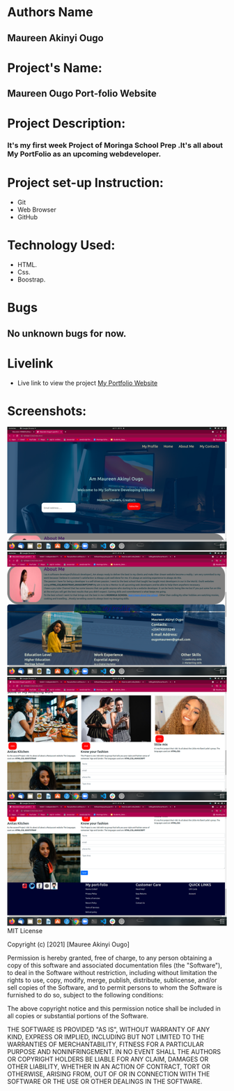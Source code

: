 # Authors Name
## Maureen Akinyi Ougo
# Project's Name:
## Maureen Ougo Port-folio Website 
# Project Description:
### It's my first week Project of Moringa School Prep .It's all about My PortFolio as an upcoming webdeveloper.
# Project  set-up Instruction:
* Git
* Web Browser
* GitHub
# Technology Used:
* HTML.
* Css.
* Boostrap.
# Bugs
## No unknown bugs for now.
# Livelink
*  Live link to view the project <a href="https://maureen-1998dev.github.io/My-PortFolio/">My Portfolio Website</a>
# Screenshots:
<img src="./Assetes/screenshot1.png" alt="screenshot" />
<img src="./Assetes/Screenshot5.png" alt="screenshot" />
<img src="./Assetes/screenshot2.png" alt="screenshot" />
<img src="./Assetes/screenshot3.png" alt="screenshot4.png"/>
 MIT License

Copyright (c) [2021] [Mauree Akinyi Ougo]

Permission is hereby granted, free of charge, to any person obtaining a copy
of this software and associated documentation files (the "Software"), to deal
in the Software without restriction, including without limitation the rights
to use, copy, modify, merge, publish, distribute, sublicense, and/or sell
copies of the Software, and to permit persons to whom the Software is
furnished to do so, subject to the following conditions:

The above copyright notice and this permission notice shall be included in all
copies or substantial portions of the Software.

THE SOFTWARE IS PROVIDED "AS IS", WITHOUT WARRANTY OF ANY KIND, EXPRESS OR
IMPLIED, INCLUDING BUT NOT LIMITED TO THE WARRANTIES OF MERCHANTABILITY,
FITNESS FOR A PARTICULAR PURPOSE AND NONINFRINGEMENT. IN NO EVENT SHALL THE
AUTHORS OR COPYRIGHT HOLDERS BE LIABLE FOR ANY CLAIM, DAMAGES OR OTHER
LIABILITY, WHETHER IN AN ACTION OF CONTRACT, TORT OR OTHERWISE, ARISING FROM,
OUT OF OR IN CONNECTION WITH THE SOFTWARE OR THE USE OR OTHER DEALINGS IN THE
SOFTWARE.


